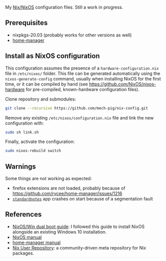 My [Nix/NixOS](https://nixos.org) configuration files. Still a work in progress.

## Prerequisites

- nixpkgs-20.03 (probably works for other versions as well)
- [home-manager](https://rycee.gitlab.io/home-manager/)


## Install as NixOS configuration
This configuration assumes the presence of a `hardware-configuration.nix` file in `/etc/nixos/` folder. This file can be generated automatically using the `nixos-generate-config` command, usually when installing NixOS for the first time, or it can be compiled by hand (see https://github.com/NixOS/nixos-hardware for pre-compiled, known-hardware configuration files).

Clone repository and submodules:

```sh
git clone --recursive https://github.com/mech-pig/nix-config.git
```

Remove any existing `/etc/nixos/configuration.nix` file and link the new configuration with:

```sh
sudo sh link.sh
```

Finally, activate the configuration:
```sh
sudo nixos-rebuild switch
```


## Warnings

Some things are not working as expected:
- firefox extensions are not loaded, probably because of https://github.com/rycee/home-manager/issues/1216
- [`standardnotes`](https://github.com/NixOS/nixpkgs/tree/nixos-20.03/pkgs/applications/editors/standardnotes) app crashes on start because of a segmentation fault


## References
- [NixOS/Win dual boot guide](https://github.com/andywhite37/nixos/blob/master/DUAL_BOOT_WINDOWS_GUIDE.md): I followed this guide to install NixOS alongside an existing Windows 10 installation.
- [NixOS manual](https://nixos.org/nixos/manual/)
- [home-manager manual](https://rycee.gitlab.io/home-manager/)
- [Nix User Repository](https://github.com/nix-community/NUR): a community-driven meta repository for Nix packages.
